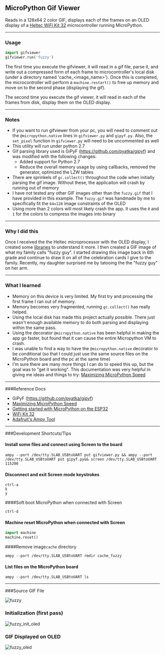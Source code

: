 ## MicroPython Gif Viewer

Reads in a 128x64 2 color GIF, displays each of the frames on an OLED display of a [Heltec WiFi Kit 32](https://heltec.org/project/wifi-kit-32/) microcontroller running MicroPython.

------

### Usage

```python
import gifviewer
gifviewer.run('fuzzy')
```

The first time you execute the gifviewer, it will read in a gif file, parse it, and write out a compressed form of each frame to microcontroller's local disk (under a directory named 'cache_<image_name>').  Once this is completed, the microcontroller will perform a `machine.restart()` to free up memory and move on to the second phase (displaying the gif).

The second time you execute the gif viewer, it  will read in each of the frames from disk, display them on the OLED display.

------

### Notes

* If you want to run gifviewer from your pc, you will need to comment out the `@micropython.native` lines in `gifviewer.py` and `gipyf.py`.  Also, the `set_pixel` function in `gifviewer.py` will need to be uncommented as well
* This utility will run under python 2.7
* Gif parsing library used is GiPyF (https://github.com/pyatka/gipyf) and was modified with the following changes:
  * Added support for Python 2.7
  * Reduce the overall memory usage by using callbacks, removed the generator, optimized the LZW tables
* There are sprinkels of `gc.collect()` throughout the code when initially parsing the gif image.  Without these, the applicaiton will crash by running out of memory
* I have not tested any other GIF images other than the `fuzzy.gif` that I have provided in this example.  The `fuzzy.gif` was handmade by me to specifically fit the `64x128` image constraints of the OLED
* Using more than 2 colors will most likely crash the app.  It uses the `0` and `1` for the colors to compress the images into binary

------

### Why I did this

Once I received the the Heltec microprocessor with the OLED display, I created some [libraries](https://github.com/carledwards/wifi-kit-32) to understand it more.  I then created a GIF image of what my family calls "fuzzy guy".  I started drawing this image back in 6th grade and continue to draw it on all of the celebration cards I give to the family.  Recently, my daughter surprised me by tatooing the the "fuzzy guy" on her arm.

------

### What I learned

* Memory on this device is very limited.  My first try and processing the first frame I ran out of memory.
* Memory becomes very fragmented, running `gc.collect()` has really helped.
* Using the local disk has made this project actually possible.  There just wasn't enough available memory to do both parsing and displaying within the same pass.
* Using the decorator `@micropython.native` has been helpful in making the app go faster, but found that it can cause the entire Micropython VM to crash.
* I was unable to find a way to have the `@micropython.native` decorator to be conditional (so that I could just use the same source files on the MicroPython board and the pc at the same time)
* I'm sure there are many more things I can do to speed this up, but the goal was to "get it working".  This documentation was very helpful in giving me ideas and things to try: [Maximizing MicroPython Speed](http://docs.micropython.org/en/v1.9.3/pyboard/reference/speed_python.html)

------

###Reference Docs

* GiPyF (https://github.com/pyatka/gipyf)
* [Maximizing MicroPython Speed](http://docs.micropython.org/en/v1.9.3/pyboard/reference/speed_python.html)
* [Getting started with MicroPython on the ESP32](https://docs.micropython.org/en/latest/esp32/tutorial/intro.html)
* [WiFi Kit 32](https://github.com/carledwards/wifi-kit-32)
* [Adafruit's Ampy Tool](https://learn.adafruit.com/micropython-basics-load-files-and-run-code/install-ampy)

------

###Development Shortcuts/Tips

#### Install some files and connect using Screen to the board

```shell
ampy --port /dev/tty.SLAB_USBtoUART put gifviewer.py && ampy --port /dev/tty.SLAB_USBtoUART put gipyf.py&& screen /dev/tty.SLAB_USBtoUART 115200
```

#### Disconnect and exit Screen mode keystrokes

```
ctrl-a
k
y
```



####Soft boot MicroPython when connected with Screen

```
ctrl-d
```

#### Machine reset MicroPython when connected with Screen

```python
import machine
machine.reset()
```

####Remove image`cache` directory

```shell
ampy --port /dev/tty.SLAB_USBtoUART rmdir cache_fuzzy
```

#### List files on the MicroPython board

```shell
ampy --port /dev/tty.SLAB_USBtoUART ls
```

------

###Source GIF File

![fuzzy](/Users/carl/dev/github/carledwards/micropython-gif-viewer/fuzzy.gif)



### Initialization (first pass)

![fuzzy_init_oled](/Users/carl/dev/github/carledwards/micropython-gif-viewer/images/fuzzy_init_oled.png)



### GIF Displayed on OLED

![fuzzy_oled](/Users/carl/dev/github/carledwards/micropython-gif-viewer/images/fuzzy_oled.png)